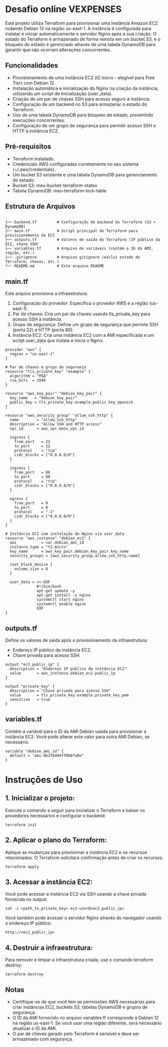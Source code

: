 
# Desafio online VEXPENSES

Este projeto utiliza Terraform para provisionar uma instância Amazon EC2 rodando Debian 12 na região us-east-1. A instância é configurada para instalar e iniciar automaticamente o servidor Nginx após a sua criação. O estado do Terraform é armazenado de forma remota em um bucket S3, e o bloqueio do estado é gerenciado através de uma tabela DynamoDB para garantir que não ocorram alterações concorrentes.

## Funcionalidades

- Provisionamento de uma instância EC2 (t2.micro - elegível para Free Tier) com Debian 12.
- Instalação automática e inicialização do Nginx na criação da instância, utilizando um script de inicialização (user_data).
- Criação de um par de chaves SSH para acesso seguro à instância.
- Configuração de um backend no S3 para armazenar o estado do Terraform.
- Uso de uma tabela DynamoDB para bloqueio de estado, prevenindo execuções concorrentes.
- Configuração de um grupo de segurança para permitir acesso SSH e HTTP à instância EC2.

## Pré-requisitos

- Terraform instalado.
- Credenciais AWS configuradas corretamente no seu sistema (~/.aws/credentials).
- Um bucket S3 existente e uma tabela DynamoDB para gerenciamento do estado:
- Bucket S3: meu-bucket-terraform-states
- Tabela DynamoDB: meu-terraform-lock-table

## Estrutura de Arquivos
```
.
├── backend.tf         # Configuração do backend do Terraform (S3 + DynamoDB)
├── main.tf            # Script principal do Terraform para provisionamento da EC2
├── outputs.tf         # Valores de saída do Terraform (IP público da EC2, chave SSH)
├── variables.tf       # Arquivo de variáveis (contém o ID da AMI, região, etc.)
├── .gitignore         # Arquivo gitignore (exclui estado do Terraform, chaves, etc.)
└── README.md          # Este arquivo README
```
## main.tf

Este arquivo provisiona a infraestrutura:

1. Configuração do provedor: Especifica o provedor AWS e a região (us-east-1).
2. Par de chaves: Cria um par de chaves usando tls_private_key para acesso SSH à instância.
3. Grupo de segurança: Define um grupo de segurança que permite SSH (porta 22) e HTTP (porta 80).
4. Instância EC2: Cria uma instância EC2 com a AMI especificada e um script user_data que instala e inicia o Nginx.

```
provider "aws" {
  region = "us-east-1"
}

# Par de chaves e grupo de segurança
resource "tls_private_key" "example" {
  algorithm = "RSA"
  rsa_bits  = 2048
}

resource "aws_key_pair" "debian_key_pair" {
  key_name   = "debian_key_pair"
  public_key = tls_private_key.example.public_key_openssh
}

resource "aws_security_group" "allow_ssh_http" {
  name        = "allow_ssh_http"
  description = "Allow SSH and HTTP access"
  vpc_id      = aws_vpc.main_vpc.id

  ingress {
    from_port   = 22
    to_port     = 22
    protocol    = "tcp"
    cidr_blocks = ["0.0.0.0/0"]
  }

  ingress {
    from_port   = 80
    to_port     = 80
    protocol    = "tcp"
    cidr_blocks = ["0.0.0.0/0"]
  }

  egress {
    from_port   = 0
    to_port     = 0
    protocol    = "-1"
    cidr_blocks = ["0.0.0.0/0"]
  }
}

# Instância EC2 com instalação do Nginx via user_data
resource "aws_instance" "debian_ec2" {
  ami           = var.debian_ami_id
  instance_type = "t2.micro"
  key_name      = aws_key_pair.debian_key_pair.key_name
  security_groups = [aws_security_group.allow_ssh_http.name]

  root_block_device {
    volume_size = 8
  }

  user_data = <<-EOF
              #!/bin/bash
              apt-get update -y
              apt-get install -y nginx
              systemctl start nginx
              systemctl enable nginx
              EOF
}
```

## outputs.tf

Define os valores de saída após o provisionamento da infraestrutura:

- Endereço IP público da instância EC2.
- Chave privada para acesso SSH.

```
output "ec2_public_ip" {
  description = "Endereço IP público da instância EC2"
  value       = aws_instance.debian_ec2.public_ip
}

output "private_key" {
  description = "Chave privada para acesso SSH"
  value       = tls_private_key.example.private_key_pem
  sensitive   = true
}

```

## variables.tf

Contém a variável para o ID da AMI Debian usada para provisionar a instância EC2. Você pode alterar este valor para outra AMI Debian, se necessário.

```
variable "debian_ami_id" {
  default = "ami-0b2f6494ff0b07a0e"
}
```

# Instruções de Uso

## 1. Inicializar o projeto:

Execute o comando a seguir para inicializar o Terraform e baixar os provedores necessários e configurar o backend:

```
terraform init
```

## 2. Aplicar o plano do Terraform:
Aplique as mudanças para provisionar a instância EC2 e os recursos relacionados. O Terraform solicitará confirmação antes de criar os recursos:

```
terraform apply

```

## 3. Acessar a instância EC2:
Você pode acessar a instância EC2 via SSH usando a chave privada fornecida no output:

```
ssh -i <path_to_private_key> ec2-user@<ec2_public_ip>

```

Você também pode acessar o servidor Nginx através do navegador usando o endereço IP público:

```
http://<ec2_public_ip>

```

## 4. Destruir a infraestrutura:
Para remover e limpar a infraestrutura criada, use o comando terraform destroy:

```
terraform destroy

```

## Notas
- Certifique-se de que você tem as permissões AWS necessárias para criar instâncias EC2, buckets S3, tabelas DynamoDB e grupos de segurança.
- O ID da AMI fornecido no arquivo variables.tf corresponde à Debian 12 na região us-east-1. Se você usar uma região diferente, será necessário atualizar o ID da AMI.
- O par de chaves gerado pelo Terraform é sensível e deve ser armazenado com segurança.
